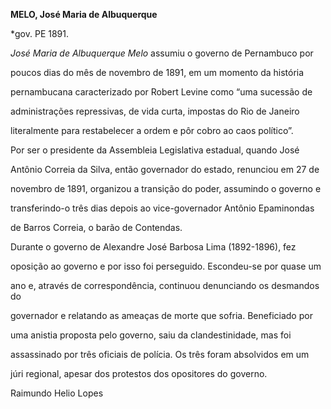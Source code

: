 **MELO, José Maria de Albuquerque**



\*gov. PE 1891.



*José Maria de Albuquerque Melo* assumiu o governo de Pernambuco por

poucos dias do mês de novembro de 1891, em um momento da história

pernambucana caracterizado por Robert Levine como “uma sucessão de

administrações repressivas, de vida curta, impostas do Rio de Janeiro

literalmente para restabelecer a ordem e pôr cobro ao caos político”.

Por ser o presidente da Assembleia Legislativa estadual, quando José

Antônio Correia da Silva, então governador do estado, renunciou em 27 de

novembro de 1891, organizou a transição do poder, assumindo o governo e

transferindo-o três dias depois ao vice-governador Antônio Epaminondas

de Barros Correia, o barão de Contendas.



Durante o governo de Alexandre José Barbosa Lima (1892-1896), fez

oposição ao governo e por isso foi perseguido. Escondeu-se por quase um

ano e, através de correspondência, continuou denunciando os desmandos do

governador e relatando as ameaças de morte que sofria. Beneficiado por

uma anistia proposta pelo governo, saiu da clandestinidade, mas foi

assassinado por três oficiais de polícia. Os três foram absolvidos em um

júri regional, apesar dos protestos dos opositores do governo.



Raimundo Helio Lopes



